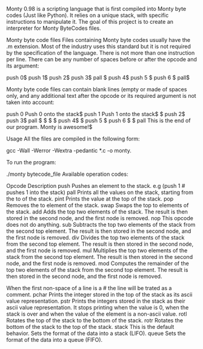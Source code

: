 Monty 0.98 is a scripting language that is first compiled into Monty byte codes (Just like Python). It relies on a unique stack, with specific instructions to manipulate it. The goal of this project is to create an interpreter for Monty ByteCodes files.

Monty byte code files Files containing Monty byte codes usually have the .m extension. Most of the industry uses this standard but it is not required by the specification of the language. There is not more than one instruction per line. There can be any number of spaces before or after the opcode and its argument:

push 0$ push 1$ push 2$ push 3$ pall $ push 4$ push 5 $ push 6 $ pall$

Monty byte code files can contain blank lines (empty or made of spaces only, and any additional text after the opcode or its required argument is not taken into account:

push 0 Push 0 onto the stack$ push 1 Push 1 onto the stack$ $ push 2$ push 3$ pall $ $ $ $ push 4$ $ push 5 $ push 6 $ $ pall This is the end of our program. Monty is awesome!$

Usage All the files are compiled in the following form:

gcc -Wall -Werror -Wextra -pedantic *.c -o monty.

To run the program:

./monty bytecode_file Available operation codes:

Opcode Description push Pushes an element to the stack. e.g (push 1 # pushes 1 into the stack) pall Prints all the values on the stack, starting from the to of the stack. pint Prints the value at the top of the stack. pop Removes the to element of the stack. swap Swaps the top to elements of the stack. add Adds the top two elements of the stack. The result is then stored in the second node, and the first node is removed. nop This opcode does not do anything. sub Subtracts the top two elements of the stack from the second top element. The result is then stored in the second node, and the first node is removed. div Divides the top two elements of the stack from the second top element. The result is then stored in the second node, and the first node is removed. mul Multiplies the top two elements of the stack from the second top element. The result is then stored in the second node, and the first node is removed. mod Computes the remainder of the top two elements of the stack from the second top element. The result is then stored in the second node, and the first node is removed.

When the first non-space of a line is a # the line will be trated as a comment.
pchar Prints the integer stored in the top of the stack as its ascii value representation. pstr Prints the integers stored in the stack as their ascii value representation. It stops printing when the value is 0, when the stack is over and when the value of the element is a non-ascii value. rotl Rotates the top of the stack to the bottom of the stack. rotr Rotates the bottom of the stack to the top of the stack. stack This is the default behavior. Sets the format of the data into a stack (LIFO). queue Sets the format of the data into a queue (FIFO).
